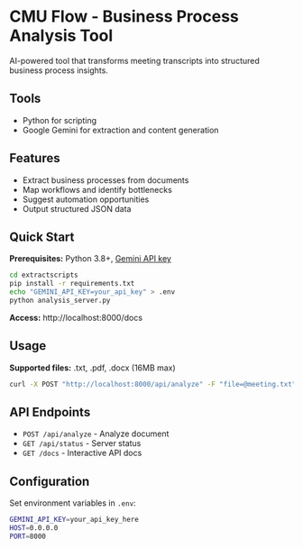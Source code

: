# CMU Flow - Business Process Analysis Tool

AI-powered tool that transforms meeting transcripts into structured business process insights.

## Tools
- Python for scripting
- Google Gemini for extraction and content generation

## Features

- Extract business processes from documents
- Map workflows and identify bottlenecks
- Suggest automation opportunities
- Output structured JSON data

## Quick Start

**Prerequisites:** Python 3.8+, [Gemini API key](https://aistudio.google.com/app/apikey)

```bash
cd extractscripts
pip install -r requirements.txt
echo "GEMINI_API_KEY=your_api_key" > .env
python analysis_server.py
```

**Access:** http://localhost:8000/docs

## Usage

**Supported files:** .txt, .pdf, .docx (16MB max)

```bash
curl -X POST "http://localhost:8000/api/analyze" -F "file=@meeting.txt"
```

## API Endpoints

- `POST /api/analyze` - Analyze document
- `GET /api/status` - Server status
- `GET /docs` - Interactive API docs

## Configuration

Set environment variables in `.env`:
```bash
GEMINI_API_KEY=your_api_key_here
HOST=0.0.0.0
PORT=8000
```